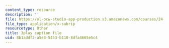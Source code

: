 ```yaml
---
content_type: resource
description: ''
file: https://ol-ocw-studio-app-production.s3.amazonaws.com/courses/24-908-creole-languages-and-caribbean-identities-spring-2017/8b1addf2a5e35453b1108dfa4665e5c4_m6PnN-aEYbc.vtt
file_type: application/x-subrip
resourcetype: Other
title: 3play caption file
uid: 8b1addf2-a5e3-5453-b110-8dfa4665e5c4
---
```

